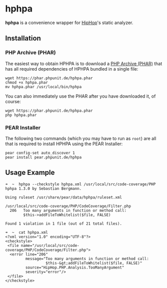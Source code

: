 # hphpa

**hphpa** is a convenience wrapper for [HipHop](http://github.com/facebook/hiphop-php/)'s static analyzer.

## Installation

### PHP Archive (PHAR)

The easiest way to obtain HPHPA is to download a [PHP Archive (PHAR)](http://php.net/phar) that has all required dependencies of HPHPA bundled in a single file:

    wget https://phar.phpunit.de/hphpa.phar
    chmod +x hphpa.phar
    mv hphpa.phar /usr/local/bin/hphpa

You can also immediately use the PHAR after you have downloaded it, of course:

    wget https://phar.phpunit.de/hphpa.phar
    php hphpa.phar

### PEAR Installer

The following two commands (which you may have to run as `root`) are all that is required to install HPHPA using the PEAR Installer:

    pear config-set auto_discover 1
    pear install pear.phpunit.de/hphpa

## Usage Example

    ➜  ~  hphpa --checkstyle hphpa.xml /usr/local/src/code-coverage/PHP
    hphpa 1.3.0 by Sebastian Bergmann.

    Using ruleset /usr/share/pear/data/hphpa/ruleset.xml

    /usr/local/src/code-coverage/PHP/CodeCoverage/Filter.php
      206   Too many arguments in function or method call:
            $this->addFileToWhitelist($file, FALSE)

    Found 1 violation in 1 file (out of 21 total files).

    ➜  ~  cat hphpa.xml
    <?xml version="1.0" encoding="UTF-8"?>
    <checkstyle>
     <file name="/usr/local/src/code-coverage/PHP/CodeCoverage/Filter.php">
      <error line="206"
             message="Too many arguments in function or method call:
                      $this-&gt;addFileToWhitelist($file, FALSE)"
             source="HipHop.PHP.Analysis.TooManyArgument"
             severity="error"/>
     </file>
    </checkstyle>
